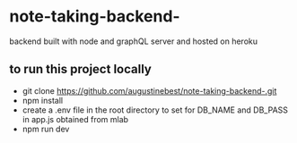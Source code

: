 # note-taking-backend-
backend built with node and graphQL server and hosted on heroku
## to run this project locally
- git clone https://github.com/augustinebest/note-taking-backend-.git
- npm install
- create a .env file in the root directory to set for DB_NAME and DB_PASS in app.js obtained from mlab
- npm run dev
